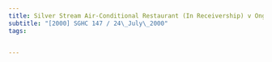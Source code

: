 ```yaml
---
title: Silver Stream Air-Conditional Restaurant (In Receivership) v Ong Kay Eng (Ng Chiow Tong, 
subtitle: "[2000] SGHC 147 / 24\_July\_2000"
tags:


---
```


